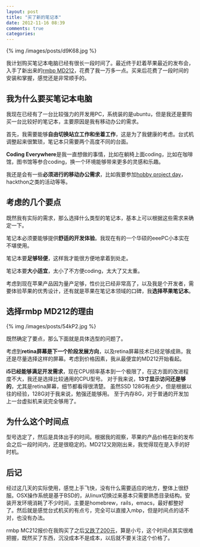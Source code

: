 ```yaml
---
layout: post
title: "买了新的笔记本"
date: 2012-11-16 08:39
comments: true
categories: 
---
```


{% img /images/posts/d9K68.jpg %}

我计划购买笔记本电脑已经有很长一段时间了。最近终于赶着苹果最近的发布会，入手了新出来的[rmbp MD212](http://www.okhqb.com/detail/1000323769.html)，花费了我一万多一点。买来后花费了一段时间的安装和掌握，感觉还是非常顺手的。

## 我为什么要买笔记本电脑

我现在已经有了一台比较强力的开发用PC，系统装的是ubuntu，但是我还是要购买一台比较好的笔记本，主要原因是我有移动办公的需求。

首先，我需要能够**自由切换站立工作和坐着工作**，这是为了我健康的考虑。台式机调整起来很繁琐，笔记本只需要两个高度不同的台面。

**Coding Everywhere**是我一直想做的事情，比如在躺椅上面coding，比如在咖啡馆，图书馆等参合coding，换一个环境能够带来更多的灵感和乐趣。

我还是会有一些**必须进行的移动办公需求**，比如我要参加[hobby project day](http://www.primesplus.com/2012/09/16/hobby-project-day-%E2%80%93-09-2012/)，hackthon之类的活动等等。

## 考虑的几个要点

既然我有实际的需求，那么选择什么类型的笔记本，基本上可以根据这些需求来确定一下。

笔记本必须要能够提供**舒适的开发体验**。我现在有的一个华硕的eeePC小本实在不堪使用。

笔记本要**足够轻便**，这样我才能很方便地拿着到处走。

笔记本要**大小适宜**，太小了不方便coding，太大了又太重。

考虑到现在苹果产品因为量产足够，性价比已经非常高了，以及我是个开发者，需要体验苹果的优秀设计，还有就是苹果在笔记本领域的口碑，我**选择苹果笔记本**。

## 选择rmbp MD212的理由

{% img /images/posts/54kP2.jpg %}

既然确定了要点，那么下面就是具体选型的问题了。

考虑到**retina屏幕是下一个阶段发展方向**，以及retina屏幕技术已经足够成熟，我还是尽量选择这样的屏幕。考虑到价格因素，我从最便宜的MD212开始看起。

**i5已经能够满足开发需求**，现在CPU频率基本到一个极限了，在这方面的改进程度不大，我还是选择比较通用的CPU型号。
对于我来说，**13寸显示访问还是够的**，尤其是retina屏幕，细节都看得很清楚。
虽然SSD 128G有点少，但是根据以往的经验，128G对于我来说，勉强还能够用。
至于内存8G，对于普通的开发加上一台虚拟机来说完全够用了。

## 为什么这个时间点

型号选定了，然后是具体出手的时间。根据我的观察，苹果的产品价格在新的发布会之后一段时间内，还是很稳定的。MD212又刚刚出来，我觉得现在是入手的好时机。

## 后记

经过这几天的实际使用，感觉上手飞快，没有什么需要适应的地方，整体上很舒服。OSX操作系统是基于BSD的，从linux切换过来基本只需要熟悉目录结构。安装开发环境消耗了不少时间，主要是homebrew，rails，emacs，最好都整好了。然后就是感觉台式机买的有点亏，完全可以直接入mbp，但是时间点的话不对，也没有办法。

rmbp MC212报价在我购买了之后[又跌了200元](http://www.appletuan.com/t/2553)，算是小亏，这个时间点其实很难把握，既然买了东西，沉没成本不是成本，以后就不要关注这个价格了。